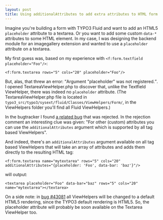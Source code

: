 ```yaml
---
layout: post
title: Using additionalAttributes to add extra attributes to HTML form elements in TYPO3 Fluid
---
```


Imagine you're building a form with TYPO3 Fluid and want to add an HTML5 `placeholder` attribute to a textarea. Or you want to add some custom `data-*` attributes to some HTML element. In my case, I was designing the backend module for an imagegallery extension and wanted to use a `placeholder` attribute on a textarea.

My first guess was, based on my experience with `<f:form.textfield placeholder="Foo"/>`:

	<f:form.textarea rows="5" cols="20" placeholder="Foo"/>

But, alas, that threw an error: <q>Argument "placeholder" was not registered.</q>. I opened TextareaViewHelper.php to discover that, unlike the Textfield ViewHelper, there was indeed no `placeholder` attribute. (The TextareaViewHelper.php file is located in `typo3_src/typo3/sysext/fluid/Classes/ViewHelpers/Form/`, in the ViewHelpers folder you'll find all Fluid ViewHelpers.)

In the bugtracker I found <a href="http://forge.typo3.org/issues/27273" target="_blank" title="TYPO3 Bug #27273">a related bug</a> that was rejected. In the rejection comment an interesting clue was given: "For other (custom) attributes you can use the `additionalAttributes` argument which is supported by all tag based ViewHelpers".

And indeed, there's an `additionalAttributes` argument available on all tag based ViewHelpers that will take an array of attributes and adds them directly to the resulting HTML tag:

	<f:form.textarea name="mytextarea" rows="5" cols="20" additionalAttributes="{placeholder: 'Foo', data-bar: 'baz'}"/>

will output:

	<textarea placeholder="Foo" data-bar="baz" rows="5" cols="20" name="mytextarea"></textarea>

On a side note: in <a href="http://forge.typo3.org/issues/43081" target="_blank" title="TYPO3 Bug #43081">bug #43081</a> all ViewHelpers will be changed to a default HTML5 rendering, since the TYPO3 default rendering is HTML5. So, the placeholder attribute will probably be soon available on the Textarea ViewHelper too.